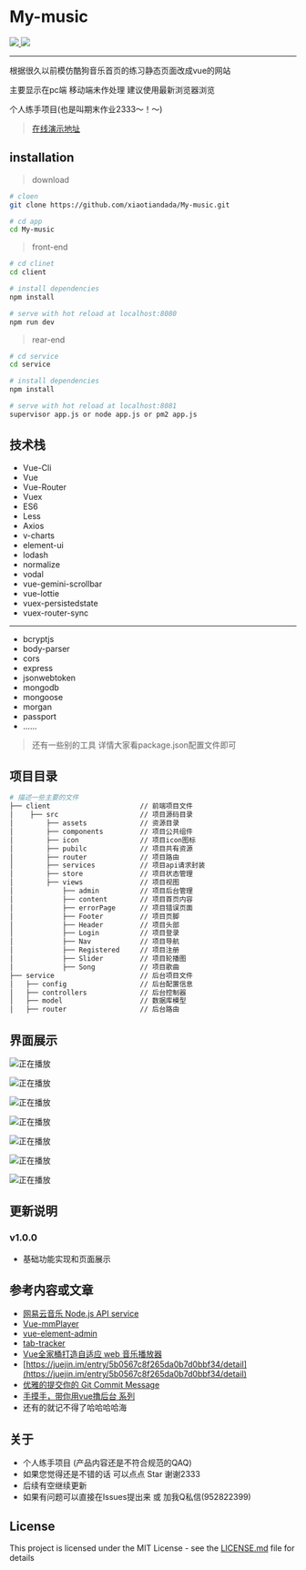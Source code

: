 # My-music

<a href="https://github.com/xiaotiandada">
  <img src="https://img.shields.io/badge/npm-v.5.6.0-blue.svg">
</a>

<a href="https://github.com/xiaotiandada">
  <img src="https://img.shields.io/badge/node-v.8.11.1-brightgreen.svg">
</a>

---

根据很久以前模仿酷狗音乐首页的练习静态页面改成vue的网站

主要显示在pc端 移动端未作处理 建议使用最新浏览器浏览

个人练手项目(也是叫期末作业2333～！～)

> [在线演示地址](123.207.60.132:8081)


## installation

> download

``` bash
# cloen
git clone https://github.com/xiaotiandada/My-music.git

# cd app
cd My-music
```

> front-end

```bash
# cd clinet
cd client

# install dependencies
npm install

# serve with hot reload at localhost:8080
npm run dev

```

> rear-end

```bash
# cd service
cd service

# install dependencies
npm install

# serve with hot reload at localhost:8081
supervisor app.js or node app.js or pm2 app.js
```

## 技术栈

- Vue-Cli
- Vue
- Vue-Router
- Vuex
- ES6
- Less
- Axios
- v-charts
- element-ui
- lodash
- normalize
- vodal
- vue-gemini-scrollbar
- vue-lottie
- vuex-persistedstate
- vuex-router-sync
- ---
- bcryptjs
- body-parser
- cors
- express
- jsonwebtoken
- mongodb
- mongoose
- morgan
- passport
- ......


> 还有一些别的工具 详情大家看package.json配置文件即可

## 项目目录

```bash
# 描述一些主要的文件
├── client                      // 前端项目文件
│    ├── src                    // 项目源码目录
│        ├── assets             // 资源目录
│        ├── components         // 项目公共组件
│        ├── icon               // 项目icon图标
│        ├── pubilc             // 项目共有资源
│        ├── router             // 项目路由
│        ├── services           // 项目api请求封装
│        ├── store              // 项目状态管理
│        ├── views              // 项目视图
│            ├── admin          // 项目后台管理
│            ├── content        // 项目首页内容
│            ├── errorPage      // 项目错误页面
│            ├── Footer         // 项目页脚
│            ├── Header         // 项目头部
│            ├── Login          // 项目登录
│            ├── Nav            // 项目导航
│            ├── Registered     // 项目注册
│            ├── Slider         // 项目轮播图
│            ├── Song           // 项目歌曲
├── service                     // 后台项目文件
│   ├── config                  // 后台配置信息
│   ├── controllers             // 后台控制器
│   ├── model                   // 数据库模型
│   ├── router                  // 后台路由    
```



## 界面展示

![正在播放](./doc/img/index.png)

![正在播放](./doc/img/index1.png)

![正在播放](./doc/img/song.png)

![正在播放](./doc/img/login.png)

![正在播放](./doc/img/adminlogin.png)

![正在播放](./doc/img/admin.png)

![正在播放](./doc/img/lottie.png)

## 更新说明

### v1.0.0

- 基础功能实现和页面展示

## 参考内容或文章

- [网易云音乐 Node.js API service](https://github.com/Binaryify/NeteaseCloudMusicApi)
- [Vue-mmPlayer](https://github.com/maomao1996/Vue-mmPlayer)
- [vue-element-admin](https://github.com/PanJiaChen/vue-element-admin)
- [tab-tracker](https://github.com/codyseibert/tab-tracker)
- [Vue全家桶打造自适应 web 音乐播放器](https://juejin.im/post/5afcdc73518825428630b216)
- [https://juejin.im/entry/5b0567c8f265da0b7d0bbf34/detail](https://juejin.im/entry/5b0567c8f265da0b7d0bbf34/detail)
- [优雅的提交你的 Git Commit Message](https://juejin.im/post/5afc5242f265da0b7f44bee4)
- [手摸手，带你用vue撸后台 系列](https://juejin.im/post/59097cd7a22b9d0065fb61d2)
- 还有的就记不得了哈哈哈哈海

## 关于

- 个人练手项目 (产品内容还是不符合规范的QAQ)
- 如果您觉得还是不错的话 可以点点 Star 谢谢2333
- 后续有空继续更新
- 如果有问题可以直接在Issues提出来 或 加我Q私信(952822399)


## License

This project is licensed under the MIT License - see the [LICENSE.md](LICENSE.md) file for details
